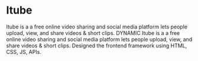 # Itube
Itube is a a free online video sharing and social media platform lets people upload, view, and share videos &amp; short clips. DYNAMIC
Itube is a a free online video sharing and social media platform lets people upload, view, and share videos & short clips. Designed the frontend framework using HTML, CSS, JS, APIs.
